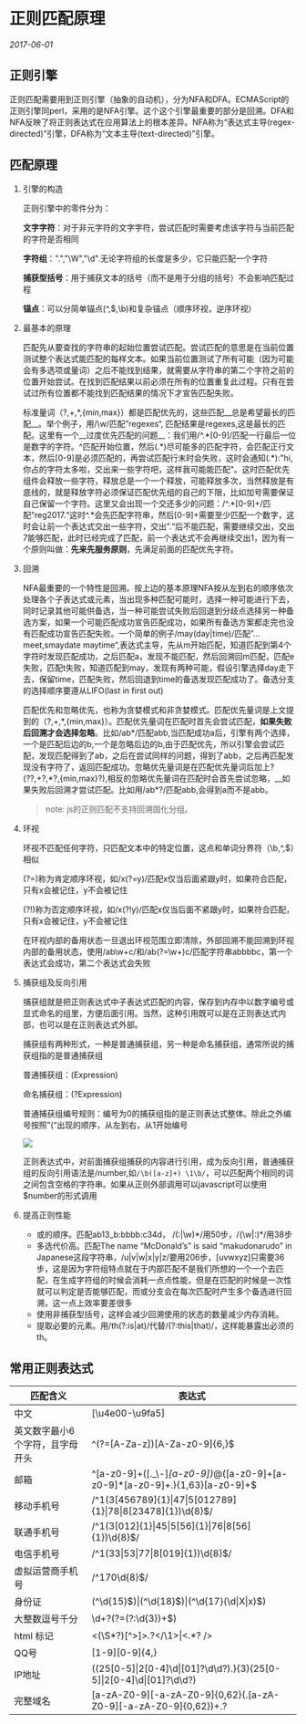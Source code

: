 # 正则匹配原理

*2017-06-01*

## 正则引擎

正则匹配需要用到正则引擎（抽象的自动机），分为NFA和DFA。ECMAScript的正则引擎同perl，采用的是NFA引擎。这个这个引擎最重要的部分是回溯。DFA和NFA反映了将正则表达式在应用算法上的根本差异。NFA称为“表达式主导(regex-directed)”引擎，DFA称为“文本主导(text-directed)”引擎。 

## 匹配原理

1. 引擎的构造

   正则引擎中的零件分为：

   __文字字符__：对于非元字符的文字字符，尝试匹配时需要考虑该字符与当前匹配的字符是否相同

   __字符组__：".","\W","\d".无论字符组的长度是多少，它只能匹配一个字符

   __捕获型括号__：用于捕获文本的括号（而不是用于分组的括号）不会影响匹配过程

   __锚点__：可以分简单锚点(^,$,\b)和复杂锚点（顺序环视，逆序环视）

2. 最基本的原理

   匹配先从要查找的字符串的起始位置尝试匹配。尝试匹配的意思是在当前位置测试整个表达式能匹配的每样文本。如果当前位置测试了所有可能（因为可能会有多选项或量词）之后不能找到结果，就需要从字符串的第二个字符之前的位置开始尝试。在找到匹配结果以前必须在所有的位置重复此过程。只有在尝试过所有位置都不能找到匹配结果的情况下才宣告匹配失败。

   标准量词（?,+,*,{min,max}）都是匹配优先的，这些匹配__总是希望最长的匹配__。举个例子，用/\w/匹配”regexes“,	匹配结果是regexes,这是最长的匹配。这里有一个__过度优先匹配的问题__：我们用/^.\*[0-9]/匹配一行最后一位是数字的字符。^匹配开始位置，然后(.\*)尽可能多的匹配字符，会匹配正行文本，然后[0-9]是必须匹配的，再尝试匹配行末时会失败，这时会通知(.\*):"hi,你占的字符太多啦，交出来一些字符吧，这样我可能能匹配"。这时匹配优先组件会释放一些字符，释放总是一个一个释放，可能释放多次，当然释放是有底线的，就是释放字符必须保证匹配优先组的自己的下限，比如加号需要保证自己保留一个字符。这里又会出现一个交还多少的问题：/^.\*[0-9]+/匹配”reg2017.“这时^.\*会先匹配字符串，然后[0-9]+需要至少匹配一个数字，这时会让前一个表达式交出一些字符，交出”.“后不能匹配，需要继续交出，交出7能够匹配，此时已经完成了匹配，前一个表达式不会再继续交出1，因为有一个原则叫做：__先来先服务原则__，先满足前面的匹配优先字符。

3. 回溯

   NFA最重要的一个特性是回溯。按上边的基本原理NFA按从左到右的顺序依次处理各个子表达式或元素，当出现多种匹配可能时，选择一种可能进行下去，同时记录其他可能供备选，当一种可能尝试失败后回退到分歧点选择另一种备选方案，如果一个可能匹配成功宣告匹配成功，如果所有备选方案都走完也没有匹配成功宣告匹配失败。一个简单的例子/may(day|time)/匹配”…meet,smaydate maytime“,表达式主导，先从m开始匹配，知道匹配到第4个字符时发现匹配成功，之后匹配a，发现不能匹配，然后回溯回m匹配，匹配e失败，匹配t失败，知道匹配到may，发现有两种可能，假设引擎选择day走下去，保留time，匹配失败，然后回退到time的备选发现匹配成功了。备选分支的选择顺序要遵从LIFO(last in first out)

   匹配优先和忽略优先，也称为贪婪模式和非贪婪模式。匹配优先量词是上文提到的（?,+,\*,{min,max}）。匹配优先量词在匹配时首先会尝试匹配，__如果失败后回溯才会选择忽略__。比如/ab\*/匹配abb,当匹配成功a后，引擎有两个选择，一个是匹配后边的b,一个是忽略后边的b,由于匹配优先，所以引擎会尝试匹配，发现匹配得到了ab，之后在尝试同样的问题，得到了abb，之后再匹配发现没有字符了，返回匹配成功。忽略优先量词是在匹配优先量词后加上?(??,+?,\*?,{min,max}?),相反的忽略优先量词在匹配时会首先尝试忽略，__如果失败后回溯才尝试匹配。比如用/ab*?/匹配abb,会得到a而不是abb。

   > note: js的正则匹配不支持回溯固化分组。

4. 环视

   环视不匹配任何字符，只匹配文本中的特定位置，这点和单词分界符（\b,^,$）相似

   (?=)称为肯定顺序环视，如/x(?=y)/匹配x仅当后面紧跟y时，如果符合匹配，只有x会被记住，y不会被记住

   (?!)称为否定顺序环视，如/x(?!y)/匹配x仅当后面不紧跟y时，如果符合匹配，只有x会被记住，y不会被记住

   在环视内部的备用状态一旦退出环视范围立即清除，外部回溯不能回溯到环视内部的备用状态，使用/ab\w+c/和/ab(?=\w+)c/匹配字符串abbbbc，第一个表达式会成功，第二个表达式会失败

5. 捕获组及反向引用

   捕获组就是把正则表达式中子表达式匹配的内容，保存到内存中以数字编号或显式命名的组里，方便后面引用。当然，这种引用既可以是在正则表达式内部，也可以是在正则表达式外部。

   捕获组有两种形式，一种是普通捕获组，另一种是命名捕获组，通常所说的捕获组指的是普通捕获组

   普通捕获组：(Expression)

   命名捕获组：(?<name>Expression)

   普通捕获组编号规则：编号为0的捕获组指的是正则表达式整体。除此之外编号按照”(“出现的顺序，从左到右，从1开始编号

   ![](http://p.blog.csdn.net/images/p_blog_csdn_net/lxcnn/EntryImages/20090810/normal.JPG)

   正则表达式中，对前面捕获组捕获的内容进行引用，成为反向引用，普通捕获组的反向引用语法是/number,如`/\b([a-z]+) \1\b/`，可以匹配两个相同的词之间包含空格的字符串。如果从正则外部调用可以javascript可以使用$number的形式调用

6. 提高正则性能

   * 或的顺序。匹配ab13_b:bbbb:c34d， /(:|\w)\*/用50步，/(\w|:)\*/用38步
   * 多选代价高。匹配The name “McDonald’s” is said “makudonarudo” in Japanese这段字符串，/u|v|w|x|y|z/要用206步，[uvwxyz]只需要36步，这是因为字符组特点就在于内部匹配不是我们所想的一个一个去匹配，在生成字符组的时候会消耗一点点性能，但是在匹配的时候是一次性就可以判定是否能够匹配，而或分支会在每次匹配时产生多个备选进行回溯，这一点上效率要差很多
   * 使用非捕获型括号，这样会减少回溯使用的状态的数量减少内存消耗。
   * 提取必要的元素。用/th(?:is|at)/代替/(?:this|that)/，这样能暴露出必须的th。

## 常用正则表达式

| 匹配含义             | 表达式                                      |
| ---------------- | ---------------------------------------- |
| 中文               | [\u4e00-\u9fa5]                          |
| 英文数字最小6个字符，且字母开头 | ^(?=[A-Za-z])[A-Za-z0-9]{6,}$            |
| 邮箱               | ^[a-z0-9]+([._\\-]*[a-z0-9])*@([a-z0-9]+[a-z0-9]*[a-z0-9]+\.){1,63}[a-z0-9]+$ |
| 移动手机号            | /^1(3[456789]{1}\|47\|5[012789]{1}\|78\|8[23478]{1})\d{8}$/ |
| 联通手机号            | /^1(3[012]{1}\|45\|5[56]{1}\|76\|8[56]{1})\d{8}$/ |
| 电信手机号            | /^1(33\|53\|77\|8[019]{1})\d{8}$/        |
| 虚拟运营商手机号         | /^170\d{8}$/                             |
| 身份证              | (^\d{15}\$)\|(^\d{18}\$)\|(^\d{17}(\d\|X\|x)$) |
| 大整数逗号千分          | \d+?(?=(?:\d{3})+$)                      |
| html 标记          | <(\S*?)[^>]*>.*?</\1>\|<.*? />           |
| QQ号              | \[1-9][0-9]{4,}                          |
| IP地址             | ((25[0-5]\|2[0-4]\d\|[01]?\d\d?)\.){3}(25[0-5]\|2[0-4]\d\|[01]?\d\d?) |
| 完整域名             | \[a-zA-Z0-9][-a-zA-Z0-9]{0,62}(\.\[a-zA-Z0-9][-a-zA-Z0-9]{0,62})+\.? |

